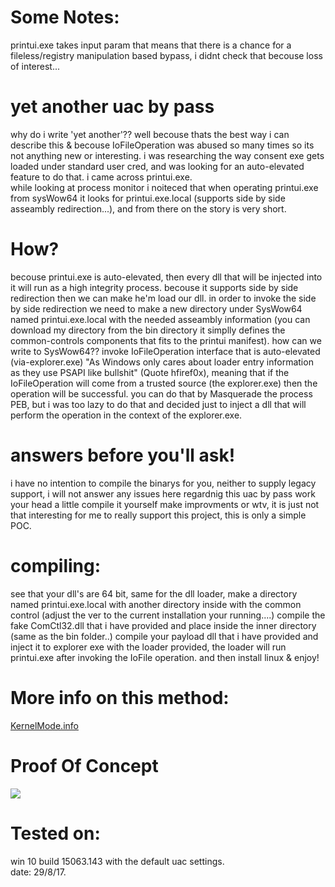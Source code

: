 # Some Notes:
printui.exe takes input param that means that there is a chance for a fileless/registry manipulation based bypass, i didnt check that becouse loss of interest...  

# yet another uac by pass
why do i write 'yet another'?? well becouse thats the best way i can describe this & becouse IoFileOperation was abused so many times so its not anything new or interesting. i was researching the way consent exe gets loaded under standard user cred, and was looking for an auto-elevated feature to do that. i came across printui.exe.<br>
while looking at process monitor i noiteced that when operating printui.exe from sysWow64 it looks for printui.exe.local (supports side by side asseambly redirection...), and from there on the story is very short.
# How?
becouse printui.exe is auto-elevated, then every dll that will be injected into it will run as a high integrity process. becouse it supports side by side redirection then we can make he'm load our dll. in order to invoke the side by side redirection we need to make a new directory under SysWow64 named printui.exe.local with the needed asseambly information (you can download my directory from the bin directory it simplly defines the common-controls components that fits to the printui manifest). how can we write to SysWow64??
invoke IoFileOperation interface that is auto-elevated (via-explorer.exe) "As Windows only cares about loader entry information as they use PSAPI like bullshit" (Quote hfiref0x), meaning that if the IoFileOperation will come from a trusted source (the explorer.exe) then the operation will be successful. you can do that by Masquerade the process PEB, but i was too lazy to do that and decided just to inject a dll that will perform the operation in the context of the explorer.exe.

# answers before you'll ask!
i have no intention to compile the binarys for you, neither to supply legacy support, i will not answer any issues here regardnig this uac by pass work your head a little compile it yourself make improvments or wtv, it is just not that interesting for me to really support this project, this is only a simple POC.
# compiling:
see that your dll's are 64 bit, same for the dll loader, make a directory named printui.exe.local with another directory inside with the common control (adjust the ver to the current installation your running....) compile the fake ComCtl32.dll that i have provided and place inside the inner directory (same as the bin folder..) compile your payload dll that i have provided and inject it to explorer exe with the loader provided, the loader will run printui.exe after invoking the IoFile operation.
and then install linux & enjoy!

# More info on this method:
<html><a href="http://www.kernelmode.info/forum/viewtopic.php?f=11&t=3643&start=110">KernelMode.info</a><html>
  
# Proof Of Concept
![](PoC/UacByPass.gif)
# Tested on:
win 10 build 15063.143 with the default uac settings. <br>
date: 29/8/17.
